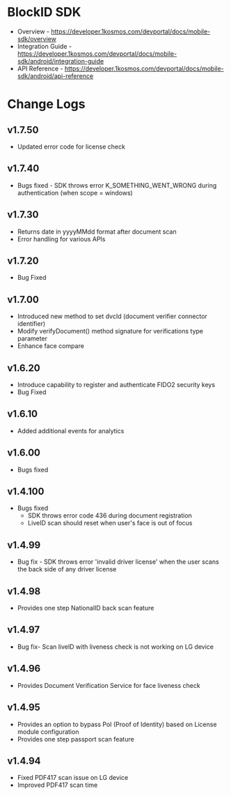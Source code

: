 # BlockID SDK
- Overview - https://developer.1kosmos.com/devportal/docs/mobile-sdk/overview
- Integration Guide - https://developer.1kosmos.com/devportal/docs/mobile-sdk/android/integration-guide
- API Reference - https://developer.1kosmos.com/devportal/docs/mobile-sdk/android/api-reference

# Change Logs
## v1.7.50
- Updated error code for license check

## v1.7.40
- Bugs fixed - SDK throws error K_SOMETHING_WENT_WRONG during authentication (when scope = windows)

## v1.7.30
- Returns date in yyyyMMdd format after document scan 
- Error handling for various APIs

## v1.7.20 
- Bug Fixed

## v1.7.00
- Introduced new method to set dvcId (document verifier connector identifier)
- Modify verifyDocument() method signature for verifications type parameter 
- Enhance face compare

## v1.6.20
- Introduce capability to register and authenticate FIDO2 security keys 
- Bug Fixed

## v1.6.10
- Added additional events for analytics

## v1.6.00
- Bugs fixed

## v1.4.100
- Bugs fixed
   - SDK throws error code 436 during document registration
   - LiveID scan should reset when user's face is out of focus

## v1.4.99
- Bug fix - SDK throws error 'invalid driver license' when the user scans the back side of any driver license

## v1.4.98
- Provides one step NationalID back scan feature

## v1.4.97
- Bug fix- Scan liveID with liveness check is not working on LG device

## v1.4.96
- Provides Document Verification Service for face liveness check

## v1.4.95
- Provides an option to bypass PoI (Proof of Identity) based on License module configuration
- Provides one step passport scan feature

## v1.4.94
- Fixed PDF417 scan issue on LG device
- Improved PDF417 scan time
